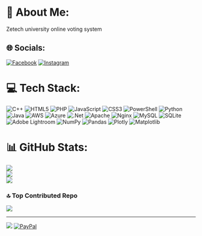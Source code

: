 # 💫 About Me:
Zetech university online voting system


## 🌐 Socials:
[![Facebook](https://img.shields.io/badge/Facebook-%231877F2.svg?logo=Facebook&logoColor=white)](https://www.facebook.com/felix.korii?__cft__[0]=AZV1iykQnIvZeXeYrh8G5pWvaAb9jXRCxTbhxW7gmWL-m4zL-1ZfcXZfDz_XroRcDguP-6PupmBlvTNjif_fmcK26I9L9XmX1osPZUcQNxesavmqwuTp8jZWGC9aVxmAZxL76WCcz02DCzpKNS4_puwX&__tn__=-UC%2CP-R) [![Instagram](https://img.shields.io/badge/Instagram-%23E4405F.svg?logo=Instagram&logoColor=white)](https://instagram.com/felix__tyler_)

# 💻 Tech Stack:
![C++](https://img.shields.io/badge/c++-%2300599C.svg?style=for-the-badge&logo=c%2B%2B&logoColor=white) ![HTML5](https://img.shields.io/badge/html5-%23E34F26.svg?style=for-the-badge&logo=html5&logoColor=white) ![PHP](https://img.shields.io/badge/php-%23777BB4.svg?style=for-the-badge&logo=php&logoColor=white) ![JavaScript](https://img.shields.io/badge/javascript-%23323330.svg?style=for-the-badge&logo=javascript&logoColor=%23F7DF1E) ![CSS3](https://img.shields.io/badge/css3-%231572B6.svg?style=for-the-badge&logo=css3&logoColor=white) ![PowerShell](https://img.shields.io/badge/PowerShell-%235391FE.svg?style=for-the-badge&logo=powershell&logoColor=white) ![Python](https://img.shields.io/badge/python-3670A0?style=for-the-badge&logo=python&logoColor=ffdd54) ![Java](https://img.shields.io/badge/java-%23ED8B00.svg?style=for-the-badge&logo=openjdk&logoColor=white) ![AWS](https://img.shields.io/badge/AWS-%23FF9900.svg?style=for-the-badge&logo=amazon-aws&logoColor=white) ![Azure](https://img.shields.io/badge/azure-%230072C6.svg?style=for-the-badge&logo=microsoftazure&logoColor=white) ![.Net](https://img.shields.io/badge/.NET-5C2D91?style=for-the-badge&logo=.net&logoColor=white) ![Apache](https://img.shields.io/badge/apache-%23D42029.svg?style=for-the-badge&logo=apache&logoColor=white) ![Nginx](https://img.shields.io/badge/nginx-%23009639.svg?style=for-the-badge&logo=nginx&logoColor=white) ![MySQL](https://img.shields.io/badge/mysql-4479A1.svg?style=for-the-badge&logo=mysql&logoColor=white) ![SQLite](https://img.shields.io/badge/sqlite-%2307405e.svg?style=for-the-badge&logo=sqlite&logoColor=white) ![Adobe Lightroom](https://img.shields.io/badge/Adobe%20Lightroom-31A8FF.svg?style=for-the-badge&logo=Adobe%20Lightroom&logoColor=white) ![NumPy](https://img.shields.io/badge/numpy-%23013243.svg?style=for-the-badge&logo=numpy&logoColor=white) ![Pandas](https://img.shields.io/badge/pandas-%23150458.svg?style=for-the-badge&logo=pandas&logoColor=white) ![Plotly](https://img.shields.io/badge/Plotly-%233F4F75.svg?style=for-the-badge&logo=plotly&logoColor=white) ![Matplotlib](https://img.shields.io/badge/Matplotlib-%23ffffff.svg?style=for-the-badge&logo=Matplotlib&logoColor=black)
# 📊 GitHub Stats:
![](https://github-readme-stats.vercel.app/api?username=Felixtyler254&theme=dark&hide_border=false&include_all_commits=true&count_private=true)<br/>
![](https://github-readme-streak-stats.herokuapp.com/?user=Felixtyler254&theme=dark&hide_border=false)<br/>
![](https://github-readme-stats.vercel.app/api/top-langs/?username=Felixtyler254&theme=dark&hide_border=false&include_all_commits=true&count_private=true&layout=compact)
 

### 🔝 Top Contributed Repo
![](https://github-contributor-stats.vercel.app/api?username=Felixtyler254&limit=5&theme=dark&combine_all_yearly_contributions=true)

---
[![](https://visitcount.itsvg.in/api?id=Felixtyler254&icon=0&color=0)](https://visitcount.itsvg.in)
  [![PayPal](https://img.shields.io/badge/PayPal-00457C?style=for-the-badge&logo=paypal&logoColor=white)](https://paypal.me/felixtyler530@gmail.com) 


